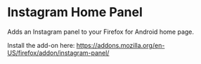# Instagram Home Panel

Adds an Instagram panel to your Firefox for Android home page.

Install the add-on here: https://addons.mozilla.org/en-US/firefox/addon/instagram-panel/
